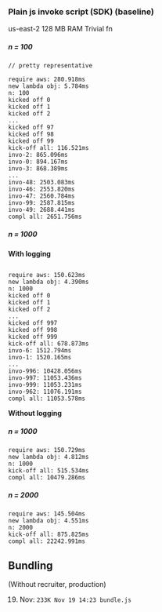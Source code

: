 ### Plain js invoke script (SDK) (baseline)

us-east-2
128 MB RAM
Trivial fn

##### n = 100

```
// pretty representative

require aws: 280.918ms
new lambda obj: 5.784ms
n: 100
kicked off 0
kicked off 1
kicked off 2
...
kicked off 97
kicked off 98
kicked off 99
kick-off all: 116.521ms
invo-2: 865.096ms
invo-0: 894.167ms
invo-3: 868.389ms
...
invo-48: 2503.083ms
invo-46: 2553.820ms
invo-47: 2560.784ms
invo-99: 2587.815ms
invo-49: 2688.441ms
compl all: 2651.756ms
```


##### n = 1000


**With logging**

```

require aws: 150.623ms
new lambda obj: 4.390ms
n: 1000
kicked off 0
kicked off 1
kicked off 2
...
kicked off 997
kicked off 998
kicked off 999
kick-off all: 678.873ms
invo-6: 1512.794ms
invo-1: 1520.165ms
...
invo-996: 10428.056ms
invo-997: 11053.436ms
invo-999: 11053.231ms
invo-962: 11076.191ms
compl all: 11053.578ms

```

**Without logging**

##### n = 1000

```
require aws: 150.729ms
new lambda obj: 4.812ms
n: 1000
kick-off all: 515.534ms
compl all: 10479.286ms
```

##### n = 2000

```
require aws: 145.504ms
new lambda obj: 4.551ms
n: 2000
kick-off all: 875.825ms
compl all: 22242.991ms
```


## Bundling

(Without recruiter, production)

19. Nov: `233K Nov 19 14:23 bundle.js`
